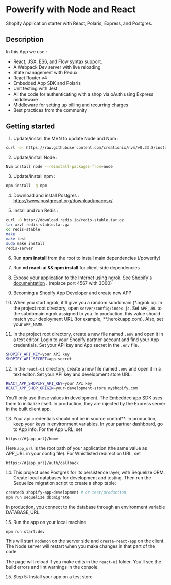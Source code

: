 
# Powerify with Node and React

Shopify Application starter with React, Polaris, Express, and Postgres.

## Description

In this App we use : 

* React, JSX, ES6, and Flow syntax support.
* A Webpack Dev server with live reloading
* State management with Redux
* React Router v4
* Embedded App SDK and Polaris
* Unit testing with Jest
* All the code for authenticating with a shop via oAuth using Express middleware
* Middleware for setting up billing and recurring charges
* Best practices from the community

## Getting started

1. Update/install the MVN to update Node and Npm : 
```sh
curl -o- https://raw.githubusercontent.com/creationix/nvm/v0.33.8/install.sh | bash
```

2. Update/install Node : 
```sh
Nvm install node --reinstall-packages-from=node
```

3. Update/install npm : 
```sh
npm install -g npm
```

4. Download and install Postgres : 
https://www.postgresql.org/download/macosx/

5. Install and run Redis :
```sh
curl -O http://download.redis.io/redis-stable.tar.gz
tar xzvf redis-stable.tar.gz
cd redis-stable
make
make test
sudo make install
redis-server
```

6. Run **npm install** from the root to install main dependencies (/powerify)

7. Run **cd react-ui && npm install** for client-side dependencies 

8. Expose your application to the Internet using ngrok. See [Shopify's documentation](https://help.shopify.com/api/tutorials/building-public-app) . (replace port 4567 with 3000)

9. Becoming a Shopify App Developer and create new APP

10. When you start ngrok, it'll give you a random subdomain (*.ngrok.io). 
In the project root directory, open `server/config/index.js`. Set `APP_URL` to the subdomain ngrok assigned to you. In production, this value should match your deployment URL (for example, **.herokuapp.com). Also, set your `APP_NAME`.

11. In the project root directory, create a new file named `.env` and open it in a text editor. Login to your Shopify partner account and find your App credentials. Set your API key and App secret in the `.env` file. 

```sh
SHOPIFY_API_KEY=your API key
SHOPIFY_API_SECRET=app secret
```

12. In the `react-ui` directory, create a new file named `.env` and open it in a text editor. Set your API key and development store URL. 
```sh
REACT_APP_SHOPIFY_API_KEY=your API key
REACT_APP_SHOP_ORIGIN=your-development-store.myshopify.com
```
You'll only use these values in development. The Embedded app SDK uses them to initialize itself. In production, they are injected by the Express server in the built client app. 

13. Your api credentials should not be in source control**. In production, keep your keys in environment variables. 
In your partner dashboard, go to App info. For the App URL, set 
```
https://#{app_url}/home
```
Here `app_url` is the root path of your application (the same value as APP_URL in your config file).
For Whistlisted redirection URL, set 
```
https://#{app_url}/auth/callback
```

14. This project uses Postgres for its persistence layer, with Sequelize ORM. Create local databases for development and testing. Then run the Sequelize migration script to create a shop table:

```sh
createdb shopify-app-development # or test/production
npm run sequelize db:migrate
```
In production, you connect to the database through an environment variable DATABASE_URL. 

15. Run the app on your local machine

```sh
npm run start:dev
```
This will start `nodemon` on the server side and `create-react-app` on the client. The Node server will restart when you make changes in that part of the code. 

The page will reload if you make edits in the `react-ui` folder. You'll see the build errors and lint warnings in the console.

15. Step 5: Install your app on a test store
